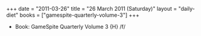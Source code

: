 +++
date = "2011-03-26"
title = "26 March 2011 (Saturday)"
layout = "daily-diet"
books = ["gamespite-quarterly-volume-3"]
+++


* Book: GameSpite Quarterly Volume 3 {H} /f/
